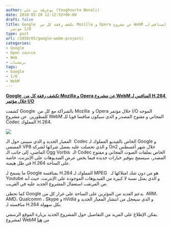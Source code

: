 ```yaml
---
author: يوغرطة بن علي (Youghourta Benali)
date: 2010-05-20 12:12:52+00:00
draft: false
title: Google  تكشف رفقة كل من Mozilla و Opera عن مشروع WebM المنافس لـ H.264  خلال
  مؤتمر I/O
type: post
url: /2010/05/google-webm-project/
categories:
- Google
- Open source
- Web
- برمجيات
tags:
- Google
- I/O
- WebM
---
```


[**Google  تكشف رفقة كل من Mozilla و Opera عن مشروع WebM المنافس لـ H.264  خلال مؤتمر I/O**](https://www.it-scoop.com/2010/05/google-webm-project/)


كشفت Google  بالشراكة مع كل من Mozilla  و Opera خلال مؤتمر I/O الموجه للمطورين  عن مشروع WebM المجاني و مفتوح المصدر و الذي سيكون منافسا قويا للـ Codec المملوك H.264.

[![](http://www.webmproject.org/media/images/webm-devpreview.png)
](https://www.it-scoop.com/2010/05/google-webm-project/)

المعيار الجديد و الذي سيبنى حول الـ  Codec الخاص بالفيديو المملوك لـ Google و المسمى VP8 و الذي تحصلت عليه بفضل شرائها لشركة On2 خلال شهر أغسطس الماضي، إلى جانب الـ Ogg Vorbis  الـ Codec الخاص بملفات الصوت المجاني و مفتوح المصدر، سيسمح بتوفير خيارات جديدة فيما يخص عرض الفيديوهات على الإنترنت، خاصة في ظل هيمنة H.264 على الساحة.

ما يسمح لـ Google بمنافسة H.264 المملوك لـ MPEG   هو من دون شك امتلاكها لـ Youtube و الذي يمثل نسبة لا كبيرة من الفيديوهات الموجودة على الإنترنت، حيث أنه من المرتقب استعمال المشروع الجديد عليه في القريب.

كما تحظى Google بدعم العديد من المؤثرين على الساحة على غرار كل من  ARM، AMD، Qualcomm ، Skype و nVidia و الذي سيعجل من انتشار المعيار الجديد و منافسته لـ H.264 بكل سهولة.

يمكن الإطلاع على المزيد من التفاصيل حول المشروع الجديد بزيارة الموقع الرسمي لمشروع WebM من [هنا](http://www.webmproject.org/)
